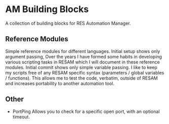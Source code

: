 # AM Building Blocks

A collection of building blocks for RES Automation Manager.

## Reference Modules

Simple reference modules for different languages. Initial setup shows only argument passing, Over the years I have formed some habits in developing various scripting tasks in RESAM which I will document in these reference modules. Initial commit shows only simple variable passing. I like to keep my scripts free of any RESAM specific syntax (parameters / global variables / functions). This allows me to test the code, verbatim, outside of RESAM and increases portability to another automation tool.

## Other

- PortPing 
    Allows you to check for a specific open port, with an optional timeout.
